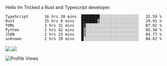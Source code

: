 Hello Im Tricked a Rust and Typescript developer.

<!--START_SECTION:waka-->

```text
TypeScript       16 hrs 20 mins  ████████░░░░░░░░░░░░░░░░░   32.59 %
Rust             15 hrs 0 mins   ███████▒░░░░░░░░░░░░░░░░░   29.91 %
TOML             3 hrs 31 mins   █▓░░░░░░░░░░░░░░░░░░░░░░░   07.02 %
Python           2 hrs 42 mins   █▒░░░░░░░░░░░░░░░░░░░░░░░   05.38 %
JSON             2 hrs 23 mins   █▒░░░░░░░░░░░░░░░░░░░░░░░   04.77 %
unknown          2 hrs 19 mins   █░░░░░░░░░░░░░░░░░░░░░░░░   04.62 %
```

<!--END_SECTION:waka-->

<a href="https://github.com/Tricked-dev?tab=repositories">
  <img align="center" src="https://github-readme-stats.vercel.app/api/top-langs/?username=Tricked-dev&hide=scheme&count_private=true&title_color=EC5061&text_color=FBDCDF&icon_color=E89F9A&bg_color=0D1117" />
</a>
<a href="https://github.com/Tricked-dev?tab=repositories">
  <img align="center" src="https://github-readme-stats.vercel.app/api?username=Tricked-dev&show_icons=true&line_height=33&count_private=true&title_color=EC5061&text_color=FBDCDF&icon_color=E89F9A&bg_color=0D1117&compact=true" />
</a>

![Profile Views](https://api.tricked.pro/badge?user=tricked&style=FlatSquare)
